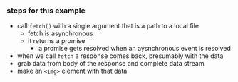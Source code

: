 ### steps for this example

- call `fetch()` with a single argument that is a path to a local file
  - fetch is asynchronous
  - it returns a promise
    - a promise gets resolved when an aysnchronous event is resolved
- when we call `fetch` a response comes back, presumably with the data
- grab data from body of the response and complete data stream
- make an `<img>` element with that data